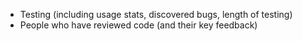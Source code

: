 - Testing (including usage stats, discovered bugs, length of testing)
- People who have reviewed code (and their key feedback)
